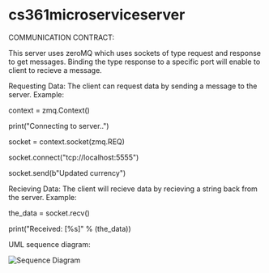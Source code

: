 # cs361microserviceserver
COMMUNICATION CONTRACT:

This server uses zeroMQ which uses sockets of type request and response to get messages. 
Binding the type response to a specific port will enable to client to recieve a message.

Requesting Data:
The client can request data by sending a message to the server. 
Example:

context = zmq.Context()

print("Connecting to server..")

socket = context.socket(zmq.REQ)

socket.connect("tcp://localhost:5555")

socket.send(b"Updated currency")

Recieving Data:
The client will recieve data by recieving a string back from the server.
Example:

the_data = socket.recv()

print("Received: [%s]" % (the_data))

UML sequence diagram:

![Sequence Diagram](https://user-images.githubusercontent.com/49132913/218278609-ba1a0fd3-ad90-4012-9897-81790500ddcb.png)

